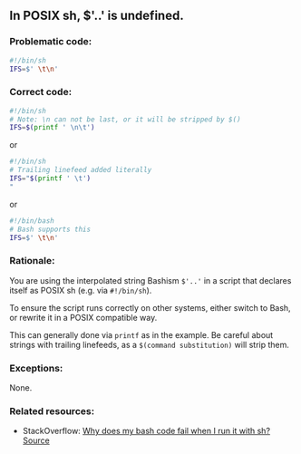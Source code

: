 ## In POSIX sh, $'..' is undefined.

### Problematic code:

```sh
#!/bin/sh
IFS=$' \t\n'
```

### Correct code:

```sh
#!/bin/sh
# Note: \n can not be last, or it will be stripped by $()
IFS=$(printf ' \n\t')
```

or 

```sh
#!/bin/sh
# Trailing linefeed added literally
IFS="$(printf ' \t')
"
```

or

```sh
#!/bin/bash
# Bash supports this
IFS=$' \t\n'
```

### Rationale:

You are using the interpolated string Bashism `$'..'` in a script that declares itself as POSIX sh (e.g. via `#!/bin/sh`).

To ensure the script runs correctly on other systems, either switch to Bash, or rewrite it in a POSIX compatible way.

This can generally done via `printf` as in the example. Be careful about strings with trailing linefeeds, as a `$(command substitution)` will strip them.

### Exceptions:

None.

### Related resources:

* StackOverflow: [Why does my bash code fail when I run it with sh?](https://stackoverflow.com/questions/15179446/why-does-my-bash-code-fail-when-i-run-it-with-sh)
[Source](https://github.com/koalaman/shellcheck/wiki/SC3003)

